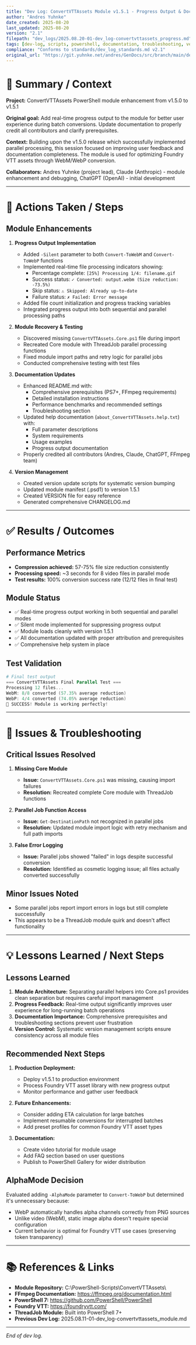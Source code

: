 ```yaml
---
title: "Dev Log: ConvertVTTAssets Module v1.5.1 - Progress Output & Documentation Enhancement"
author: "Andres Yuhnke"
date_created: 2025-08-20
last_updated: 2025-08-20
version: "2.1"
filepath: "dev_logs/2025.08.20-01-dev_log-convertvttassets_progress.md"
tags: [dev-log, scripts, powershell, documentation, troubleshooting, versions, gitops, infra]
compliance: "Conforms to standards/dev_log_standards.md v2.1"
original_url: "https://git.yuhnke.net/andres/GenDocs/src/branch/main/dev_logs/2025.08.20-01-dev_log-convertvttassets_progress.md"
---
```


# 📝 Summary / Context

**Project:** ConvertVTTAssets PowerShell module enhancement from v1.5.0 to v1.5.1

**Original goal:** Add real-time progress output to the module for better user experience during batch conversions. Update documentation to properly credit all contributors and clarify prerequisites.

**Context:** Building upon the v1.5.0 release which successfully implemented parallel processing, this session focused on improving user feedback and documentation completeness. The module is used for optimizing Foundry VTT assets through WebM/WebP conversion.

**Collaborators:** Andres Yuhnke (project lead), Claude (Anthropic) - module enhancement and debugging, ChatGPT (OpenAI) - initial development

---

# 🔧 Actions Taken / Steps

## Module Enhancements

1. **Progress Output Implementation**
   - Added `-Silent` parameter to both `Convert-ToWebM` and `Convert-ToWebP` functions
   - Implemented real-time file processing indicators showing:
     - Percentage complete: `[25%] Processing 1/4: filename.gif`
     - Success status: `✓ Converted: output.webm (Size reduction: -73.5%)`
     - Skip status: `⚠ Skipped: Already up-to-date`
     - Failure status: `✗ Failed: Error message`
   - Added file count initialization and progress tracking variables
   - Integrated progress output into both sequential and parallel processing paths

2. **Module Recovery & Testing**
   - Discovered missing `ConvertVTTAssets.Core.ps1` file during import
   - Recreated Core module with ThreadJob parallel processing functions
   - Fixed module import paths and retry logic for parallel jobs
   - Conducted comprehensive testing with test files

3. **Documentation Updates**
   - Enhanced README.md with:
     - Comprehensive prerequisites (PS7+, FFmpeg requirements)
     - Detailed installation instructions
     - Performance benchmarks and recommended settings
     - Troubleshooting section
   - Updated help documentation (`about_ConvertVTTAssets.help.txt`) with:
     - Full parameter descriptions
     - System requirements
     - Usage examples
     - Progress output documentation
   - Properly credited all contributors (Andres, Claude, ChatGPT, FFmpeg team)

4. **Version Management**
   - Created version update scripts for systematic version bumping
   - Updated module manifest (.psd1) to version 1.5.1
   - Created VERSION file for easy reference
   - Generated comprehensive CHANGELOG.md

---

# ✅ Results / Outcomes

## Performance Metrics
- **Compression achieved:** 57-75% file size reduction consistently
- **Processing speed:** ~3 seconds for 8 video files in parallel mode
- **Test results:** 100% conversion success rate (12/12 files in final test)

## Module Status
- ✅ Real-time progress output working in both sequential and parallel modes
- ✅ Silent mode implemented for suppressing progress output
- ✅ Module loads cleanly with version 1.5.1
- ✅ All documentation updated with proper attribution and prerequisites
- ✅ Comprehensive help system in place

## Test Validation
```powershell
# Final test output
=== ConvertVTTAssets Final Parallel Test ===
Processing 12 files...
WebM: 8/8 converted (57.35% average reduction)
WebP: 4/4 converted (74.05% average reduction)
🎉 SUCCESS! Module is working perfectly!
```

---

# 🐞 Issues & Troubleshooting

## Critical Issues Resolved

1. **Missing Core Module**
   - **Issue:** `ConvertVTTAssets.Core.ps1` was missing, causing import failures
   - **Resolution:** Recreated complete Core module with ThreadJob functions

2. **Parallel Job Function Access**
   - **Issue:** `Get-DestinationPath` not recognized in parallel jobs
   - **Resolution:** Updated module import logic with retry mechanism and full path imports

3. **False Error Logging**
   - **Issue:** Parallel jobs showed "failed" in logs despite successful conversion
   - **Resolution:** Identified as cosmetic logging issue; all files actually converted successfully

## Minor Issues Noted

- Some parallel jobs report import errors in logs but still complete successfully
- This appears to be a ThreadJob module quirk and doesn't affect functionality

---

# 💡 Lessons Learned / Next Steps

## Lessons Learned

1. **Module Architecture:** Separating parallel helpers into Core.ps1 provides clean separation but requires careful import management
2. **Progress Feedback:** Real-time output significantly improves user experience for long-running batch operations
3. **Documentation Importance:** Comprehensive prerequisites and troubleshooting sections prevent user frustration
4. **Version Control:** Systematic version management scripts ensure consistency across all module files

## Recommended Next Steps

1. **Production Deployment:**
   - Deploy v1.5.1 to production environment
   - Process Foundry VTT asset library with new progress output
   - Monitor performance and gather user feedback

2. **Future Enhancements:**
   - Consider adding ETA calculation for large batches
   - Implement resumable conversions for interrupted batches
   - Add preset profiles for common Foundry VTT asset types

3. **Documentation:**
   - Create video tutorial for module usage
   - Add FAQ section based on user questions
   - Publish to PowerShell Gallery for wider distribution

## AlphaMode Decision
Evaluated adding `-AlphaMode` parameter to `Convert-ToWebP` but determined it's unnecessary because:
- WebP automatically handles alpha channels correctly from PNG sources
- Unlike video (WebM), static image alpha doesn't require special configuration
- Current behavior is optimal for Foundry VTT use cases (preserving token transparency)

---

# 📚 References & Links

- **Module Repository:** C:\PowerShell-Scripts\ConvertVTTAssets\
- **FFmpeg Documentation:** https://ffmpeg.org/documentation.html
- **PowerShell 7:** https://github.com/PowerShell/PowerShell
- **Foundry VTT:** https://foundryvtt.com/
- **ThreadJob Module:** Built into PowerShell 7+
- **Previous Dev Log:** 2025.08.11-01-dev_log-convertvttassets_module.md

---

*End of dev log.*
